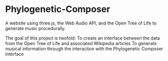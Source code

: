 # Phylogenetic-Composer
A website using three.js, the Web Audio API, and the Open Tree of Life to generate music procedurally.

The goal of this project is twofold:
To create an interface between the data from the Open Tree of Life and associated Wikipedia articles
To generate musical information through the interaction with the Phylogenetic Composer interface
